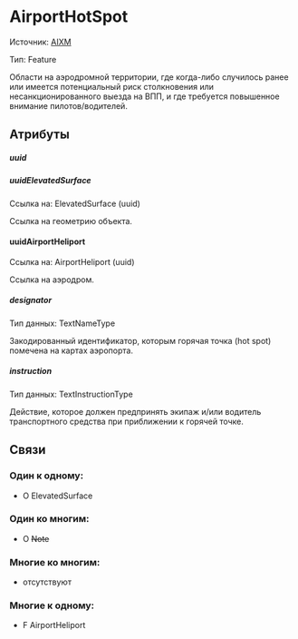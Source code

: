 AirportHotSpot
====
Источник: [AIXM](https://extranet.eurocontrol.int/http://webprisme.cfmu.eurocontrol.int/aixmwiki_public/bin/view/AIXM/Class_AirportHotSpot)

Тип: Feature

Области на аэродромной территории, где когда-либо случилось ранее или имеется потенциальный риск столкновения или несанкционированного выезда на ВПП, и где требуется повышенное внимание пилотов/водителей.

## Атрибуты

##### uuid

##### uuidElevatedSurface
Ссылка на: ElevatedSurface (uuid)

Ссылка на геометрию объекта.

#### uuidAirportHeliport
Ссылка на: AirportHeliport (uuid)

Ссылка на аэродром.

##### designator
Тип данных: TextNameType

Закодированный идентификатор, которым горячая точка (hot spot) помечена на картах аэропорта.

##### instruction
Тип данных: TextInstructionType

Действие, которое должен предпринять экипаж и/или водитель транспортного средства при приближении к горячей точке.


## Связи

### Один к одному:

- O ElevatedSurface

### Один ко многим:

- O ~~Note~~

### Многие ко многим:

- отсутствуют

### Многие к одному:

- F AirportHeliport

